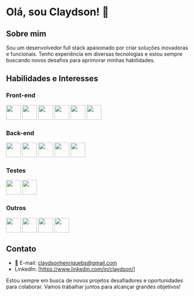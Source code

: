 # Olá, sou Claydson! 👋

## Sobre mim

Sou um desenvolvedor full stack apaixonado por criar soluções inovadoras e funcionais.
Tenho experiência em diversas tecnologias e estou sempre buscando novos desafios para aprimorar minhas habilidades.

## Habilidades e Interesses

### Front-end

<img src="https://cdn.jsdelivr.net/gh/devicons/devicon/icons/css3/css3-original.svg" width="40" height="40" />    <img src="https://cdn.jsdelivr.net/gh/devicons/devicon/icons/html5/html5-original.svg" width="40" height="40" />    <img src="https://cdn.jsdelivr.net/gh/devicons/devicon/icons/javascript/javascript-original.svg"   width="40" height="40"/>    <img src="https://cdn.jsdelivr.net/gh/devicons/devicon/icons/typescript/typescript-original.svg" width="40" height="40" />    <img src="https://cdn.jsdelivr.net/gh/devicons/devicon/icons/react/react-original.svg" width="40" height="40"/>    <img src="https://cdn.jsdelivr.net/gh/devicons/devicon/icons/redux/redux-original.svg" width="40" height="40"/>




### Back-end

<img src="https://cdn.jsdelivr.net/gh/devicons/devicon/icons/nodejs/nodejs-original.svg"  width="40" height="40"/>    <img src="https://cdn.jsdelivr.net/gh/devicons/devicon/icons/express/express-original.svg" width="40" height="40" />    <img src="https://cdn.jsdelivr.net/gh/devicons/devicon/icons/sequelize/sequelize-original.svg"  width="40" height="40"/>    <img src="https://cdn.jsdelivr.net/gh/devicons/devicon/icons/mysql/mysql-original.svg"  width="40" height="40"/>    <img src="https://cdn.jsdelivr.net/gh/devicons/devicon/icons/typescript/typescript-original.svg" width="40" height="40" />

### Testes
<img src="https://cdn.jsdelivr.net/gh/devicons/devicon/icons/jest/jest-plain.svg" width="40" height="40" />    <img src="https://cdn.jsdelivr.net/gh/devicons/devicon/icons/mocha/mocha-plain.svg" width="40" height="40" />


### Outros

<img src="https://cdn.jsdelivr.net/gh/devicons/devicon/icons/npm/npm-original-wordmark.svg" width="40" height="40" />
 <img loading="lazy" src="https://cdn.jsdelivr.net/gh/devicons/devicon/icons/git/git-original.svg" width="40" height="40"/>
<img src="https://cdn.jsdelivr.net/gh/devicons/devicon/icons/github/github-original.svg"  width="40" height="40"/>
<img src="https://cdn.jsdelivr.net/gh/devicons/devicon/icons/docker/docker-original.svg"  width="40" height="40"/>

## Contato

- 📧 E-mail: claydsonhenriquebs@gmail.com
- LinkedIn: [https://www.linkedin.com/in/claydson/]

Estou sempre em busca de novos projetos desafiadores e oportunidades para colaborar. Vamos trabalhar juntos para alcançar grandes objetivos!
